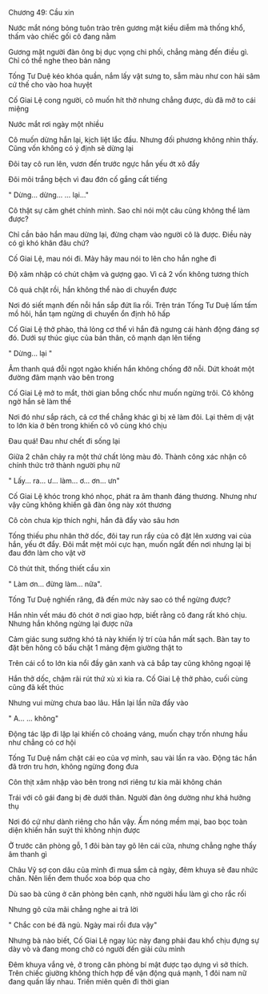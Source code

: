 




Chương 49: Cầu xin

Nước mắt nóng bỏng tuôn trào trên gương mặt kiều diễm mà thống khổ, thấm vào chiếc gối cô đang nằm

Gương mặt người đàn ông bị dục vọng chi phối, chẳng màng đến điều gì. Chỉ có thể nghe theo bản năng

Tống Tư Duệ kéo khóa quần, nắm lấy vật sưng to, sẫm màu như con hải sâm cứ thế cho vào hoa huyệt

Cố Giai Lệ cong người, cô muốn hít thở nhưng chẳng được, dù đã mở to cái miệng

Nước mắt rơi ngày một nhiều

Cô muốn dừng hắn lại, kịch liệt lắc đầu. Nhưng đối phương không nhìn thấy. Cũng vốn không có ý định sẽ dừng lại

Đôi tay cô run lên, vươn đến trước ngực hắn yếu ớt xô đẩy

Đôi môi trắng bệch vì đau đớn cố gắng cất tiếng

" Dừng... dừng... ... lại..."

Cô thật sự căm ghét chính mình. Sao chỉ nói một câu cũng không thể làm được?

Chỉ cần bảo hắn mau dừng lại, đừng chạm vào người cô là được. Điều này có gì khó khăn đâu chứ?

Cố Giai Lệ, mau nói đi. Mày hãy mau nói to lên cho hắn nghe đi

Độ xâm nhập có chút chậm và gượng gạo. Vì cả 2 vốn không tương thích

Cô quá chặt rồi, hắn không thể nào di chuyển được

Nơi đó siết mạnh đến nỗi hắn sắp đứt lìa rồi. Trên trán Tống Tư Duệ lấm tấm mồ hôi, hắn tạm ngừng di chuyển ổn định hô hấp

Cố Giai Lệ thở phào, thả lỏng cơ thể vì hắn đã ngưng cái hành động đáng sợ đó. Dưới sự thúc giục của bản thân, cô mạnh dạn lên tiếng

" Dừng... lại "

Âm thanh quá đỗi ngọt ngào khiến hắn không chống đỡ nỗi. Dứt khoát một đường đâm mạnh vào bên trong

Cố Giai Lệ mở to mắt, thời gian bỗng chốc như muốn ngừng trôi. Cô không ngờ hắn sẽ làm thế

Nơi đó như sắp rách, cả cơ thể chẳng khác gì bị xẻ làm đôi. Lại thêm dị vật to lớn kia ở bên trong khiến cô vô cùng khó chịu

Đau quá! Đau như chết đi sống lại

Giữa 2 chân chảy ra một thứ chất lỏng màu đỏ. Thành công xác nhận cô chính thức trở thành người phụ nữ

" Lấy... ra... ư... làm... ơ... ơn... ưn"

Cố Giai Lệ khóc trong khó nhọc, phát ra âm thanh đáng thương. Nhưng như vậy cũng không khiến gã đàn ông này xót thương

Cô còn chưa kịp thích nghi, hắn đã đẩy vào sâu hơn

Tống thiếu phu nhân thở dốc, đôi tay run rẩy của cô đặt lên xương vai của hắn, yếu ớt đẩy. Đôi mắt mệt mỏi cực hạn, muốn ngất đến nơi nhưng lại bị đau đớn làm cho vật vờ

Cô thút thít, thống thiết cầu xin

" Làm ơn... đừng làm... nữa".

Tống Tư Duệ nghiến răng, đã đến mức này sao có thể ngừng được?

Hắn nhìn vết máu đỏ chót ở nơi giao hợp, biết rằng cô đang rất khó chịu. Nhưng hắn không ngừng lại được nữa

Cảm giác sung sướng khó tả này khiến lý trí của hắn mất sạch. Bàn tay to đặt bên hông cô bấu chặt 1 mảng đệm giường thật to



Trên cái cổ to lớn kia nổi đầy gân xanh và cả bắp tay cũng không ngoại lệ

Hắn thở dốc, chậm rãi rút thứ xù xì kia ra. Cố Giai Lệ thở phào, cuối cùng cũng đã kết thúc

Nhưng vui mừng chưa bao lâu. Hắn lại lần nữa đẩy vào

" A... ... không"

Động tác lặp đi lặp lại khiến cô choáng váng, muốn chạy trốn nhưng hầu như chẳng có cơ hội

Tống Tư Duệ nắm chặt cái eo của vợ mình, sau vài lần ra vào. Động tác hắn đã trơn tru hơn, không ngừng đong đưa

Côn thịt xâm nhập vào bên trong nơi riêng tư kia mãi không chán

Trái với cô gái đang bị đè dưới thân. Người đàn ông dường như khá hưởng thụ

Nơi đó cứ như dành riêng cho hắn vậy. Ấm nóng mềm mại, bao bọc toàn diện khiến hắn suýt thì không nhịn được



Ở trước căn phòng gỗ, 1 đôi bàn tay gõ lên cái cửa, nhưng chẳng nghe thấy âm thanh gì

Châu Vỹ sợ con dâu của mình đi mua sắm cả ngày, đêm khuya sẽ đau nhức chân. Nên liền đem thuốc xoa bóp qua cho

Dù sao bà cũng ở căn phòng bên cạnh, nhờ người hầu làm gì cho rắc rối

Nhưng gõ cửa mãi chẳng nghe ai trả lời

" Chắc con bé đã ngủ. Ngày mai rồi đưa vậy"

Nhưng bà nào biết, Cố Giai Lệ ngay lúc này đang phải đau khổ chịu đựng sự dày vò và đang mong chờ có người đến giải cứu mình

Đêm khuya vắng vẻ, ở trong căn phòng bí mật được tạo dựng vì sở thích. Trên chiếc giường không thích hợp để vận động quá mạnh, 1 đôi nam nữ đang quấn lấy nhau. Triền miên quên đi thời gian





